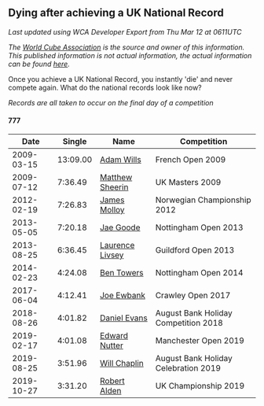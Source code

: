 ## Dying after achieving a UK National Record 

*Last updated using WCA Developer Export from Thu Mar 12 at 0611UTC*

*The [World Cube Association](https://www.worldcubeassociation.org) is the source and owner of this information. This published information is not actual information, the actual information can be found [here](https://www.worldcubeassociation.org/results).*

Once you achieve a UK National Record, you instantly 'die' and never compete again. What do the national records look like now?

*Records are all taken to occur on the final day of a competition*

#### 777

|Date|Single|Name|Competition|  
|--|--|--|--|  
|2009-03-15|13:09.00|[Adam Wills](https://www.worldcubeassociation.org/persons/2008WILL03)|French Open 2009|  
|2009-07-12|7:36.49|[Matthew Sheerin](https://www.worldcubeassociation.org/persons/2009SHEE01)|UK Masters 2009|  
|2012-02-19|7:26.83|[James Molloy](https://www.worldcubeassociation.org/persons/2011MOLL01)|Norwegian Championship 2012|  
|2013-05-05|7:20.18|[Jae Goode](https://www.worldcubeassociation.org/persons/2012GOOD01)|Nottingham Open 2013|  
|2013-08-25|6:36.45|[Laurence Livsey](https://www.worldcubeassociation.org/persons/2012LIVS01)|Guildford Open 2013|  
|2014-02-23|4:24.08|[Ben Towers](https://www.worldcubeassociation.org/persons/2012TOWE01)|Nottingham Open 2014|  
|2017-06-04|4:12.41|[Joe Ewbank](https://www.worldcubeassociation.org/persons/2015EWBA01)|Crawley Open 2017|  
|2018-08-26|4:01.82|[Daniel Evans](https://www.worldcubeassociation.org/persons/2016EVAN06)|August Bank Holiday Competition 2018|  
|2019-02-17|4:01.08|[Edward Nutter](https://www.worldcubeassociation.org/persons/2018NUTT01)|Manchester Open 2019|  
|2019-08-25|3:51.96|[Will Chaplin](https://www.worldcubeassociation.org/persons/2019CHAP03)|August Bank Holiday Celebration 2019|  
|2019-10-27|3:31.20|[Robert Alden](https://www.worldcubeassociation.org/persons/2019ALDE01)|UK Championship 2019|  
